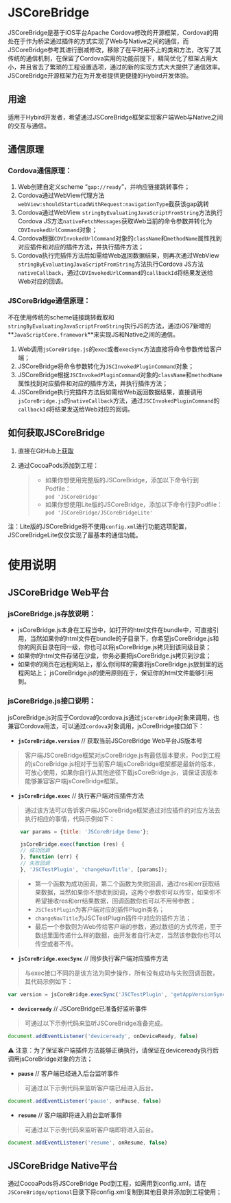 <!--
# iPhuan Open Source
# JSCoreBridge
# Created by iPhuan on 2017/2/16.
# Copyright © 2017年 iPhuan. All rights reserved.
-->

JSCoreBridge
=============================================================
JSCoreBridge是基于iOS平台Apache Cordova修改的开源框架，Cordova的用处在于作为桥梁通过插件的方式实现了Web与Native之间的通信，而JSCoreBridge参考其进行删减修改，移除了在平时用不上的类和方法，改写了其传统的通信机制，在保留了Cordova实用的功能前提下，精简优化了框架占用大小，并且省去了繁琐的工程设置选项，通过的新的实现方式大大提供了通信效率。JSCoreBridge开源框架力在为开发者提供更便捷的Hybird开发体验。


用途
-------------------------------------------------------------
适用于Hybird开发者，希望通过JSCoreBridge框架实现客户端Web与Native之间的交互与通信。


通信原理
-------------------------------------------------------------
### Cordova通信原理：<br />

1. Web创建自定义scheme “`gap://ready`”，并响应链接跳转事件；
2. Cordova通过WebView代理方法`webView:shouldStartLoadWithRequest:navigationType`截获该gap跳转
3. Cordova通过WebView `stringByEvaluatingJavaScriptFromString`方法执行Cordova JS方法`nativeFetchMessages`获取Web当前的命令参数并转化为`CDVInvokedUrlCommand`对象；
4. Cordova根据`CDVInvokedUrlCommand`对象的`className`和`methodName`属性找到对应插件和对应的插件方法，并执行插件方法；
5. Cordova执行完插件方法后如需给Web返回数据结果，则再次通过WebView `stringByEvaluatingJavaScriptFromString`方法执行Cordova JS方法`nativeCallback`，通过`CDVInvokedUrlCommand`的`callbackId`将结果发送给Web对应的回调。

### JSCoreBridge通信原理：<br />

不在使用传统的scheme链接跳转截取和`stringByEvaluatingJavaScriptFromString`执行JS的方法，通过iOS7新增的**`JavaScriptCore.framework`**来实现JS和Native之间的通信。

1. Web调用`jsCoreBridge.js`的`exec`或者`execSync`方法直接将命令参数传给客户端；
2. JSCoreBridge将命令参数转化为`JSCInvokedPluginCommand`对象；
3. JSCoreBridge根据`JSCInvokedPluginCommand`对象的`className`和`methodName`属性找到对应插件和对应的插件方法，并执行插件方法；
4. JSCoreBridge执行完插件方法后如需给Web返回数据结果，直接调用`jsCoreBridge.js`的`nativeCallback`方法，通过`JSCInvokedPluginCommand`的`callbackId`将结果发送给Web对应的回调。


如何获取JSCoreBridge
-------------------------------------------------------------
1. 直接在GitHub上[获取](https://github.com/iPhuan/JSCoreBridge.git)
2. 通过CocoaPods添加到工程：<br />

   > * 如果你想使用完整版的JSCoreBridge，添加以下命令行到Podfile：<br />
    `pod 'JSCoreBridge'`
   > * 如果你想使用Lite版的JSCoreBridge，添加以下命令行到Podfile：<br />
    `pod 'JSCoreBridge/JSCoreBridgeLite'`

注：Lite版的JSCoreBridge将不使用`config.xml`进行功能选项配置，JSCoreBridgeLite仅仅实现了最基本的通信功能。
  


使用说明
=============================================================

JSCoreBridge Web平台
-------------------------------------------------------------
### jsCoreBridge.js存放说明：<br />

* jsCoreBridge.js本身在工程当中，如打开的html文件在bundle中，可直接引用，当然如果你的html文件在bundle的子目录下，你希望jsCoreBridge.js和你的网页目录在同一级，你也可以将jsCoreBridge.js拷贝到该同级目录；
* 如果你的html文件存储在沙盒，你务必要把jsCoreBridge.js拷贝到沙盒；
* 如果你的网页在远程网站上，那么你同样的需要将jsCoreBridge.js放到里的远程网站上；
jsCoreBridge.js的使用原则在于，保证你的html文件能够引用到。


### jsCoreBridge.js接口说明：<br />

jsCoreBridge.js对应于Cordova的cordova.js通过`jsCoreBridge`对象来调用，也兼容Cordova用法，可以通过`cordova`对象调用，jsCoreBridge接口如下：

* **`jsCoreBridge.version`** // 获取当前JSCoreBridge Web平台JS版本号<br />
> 客户端JSCoreBridge框架对jsCoreBridge.js有最低版本要求，Pod到工程的jsCoreBridge.js相对于当前客户端jsCoreBridge框架都是最新的版本，可放心使用，如果你自行从其他途径下载jsCoreBridge.js，请保证该版本能够兼容客户端jsCoreBridge框架。

* **`jsCoreBridge.exec`** // 执行客户端对应插件方法<br />
> 通过该方法可以告诉客户端JSCoreBridge框架通过对应插件的对应方法去执行相应的事情，代码示例如下：
```javascript
    var params = {title: 'JSCoreBridge Demo'};

    jsCoreBridge.exec(function (res) {
    // 成功回调
    }, function (err) {
    // 失败回调
    }, 'JSCTestPlugin', 'changeNavTitle', [params]);
```

   > * 第一个函数为成功回调，第二个函数为失败回调，通过res和err获取结果数据，当然如果你不想收到回调，这两个参数你可以传空，如果你不希望接收res和err结果数据，回调函数你也可以不用带参数；
   > * `JSCTestPlugin`为客户端对应的插件Plugin类名；
   > * `changeNavTitle`为JSCTestPlugin插件中对应的插件方法；
   > * 最后一个参数则为Web传给客户端的参数，通过数组的方式传递，至于数组里面传递什么样的数据，由开发者自行决定，当然该参数你也可以传空或者不传。

* **`jsCoreBridge.execSync`** // 同步执行客户端对应插件方法<br />
> 与exec接口不同的是该方法为同步操作，所有没有成功与失败回调函数，其代码示例如下：
```javascript
var version = jsCoreBridge.execSync('JSCTestPlugin', 'getAppVersionSync', null);
```

* **`deviceready`** // JSCoreBridge已准备好监听事件<br />
> 可通过以下示例代码来监听JSCoreBridge准备完成。<br />
```javascript
document.addEventListener('deviceready', onDeviceReady, false)
```
:warning: 注意：为了保证客户端插件方法能够正确执行，请保证在deviceready执行后调用jsCoreBridge对象的方法；

* **`pause`** // 客户端已经进入后台监听事件<br />
> 可通过以下示例代码来监听客户端已经进入后台。
```javascript
document.addEventListener('pause', onPause, false)
```

* **`resume`** // 客户端即将进入前台监听事件<br />
> 可通过以下示例代码来监听客户端即将进入前台。
```javascript
document.addEventListener('resume', onResume, false)
```



JSCoreBridge Native平台
-------------------------------------------------------------





通过CocoaPods将JSCoreBridge Pod到工程，如需用到config.xml，请在`JSCoreBridge/optional`目录下将config.xml复制到其他目录并添加到工程使用；




